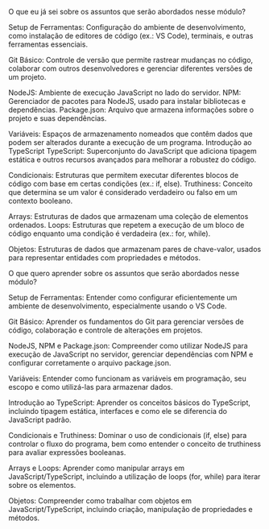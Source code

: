 O que eu já sei sobre os assuntos que serão abordados nesse módulo?

Setup de Ferramentas: Configuração do ambiente de desenvolvimento, como instalação de editores de código (ex.: VS Code), terminais, e outras ferramentas essenciais.


Git Básico: Controle de versão que permite rastrear mudanças no código, colaborar com outros desenvolvedores e gerenciar diferentes versões de um projeto.

NodeJS: Ambiente de execução JavaScript no lado do servidor.
NPM: Gerenciador de pacotes para NodeJS, usado para instalar bibliotecas e dependências.
Package.json: Arquivo que armazena informações sobre o projeto e suas dependências.


Variáveis: Espaços de armazenamento nomeados que contêm dados que podem ser alterados durante a execução de um programa.
Introdução ao TypeScript
TypeScript: Superconjunto do JavaScript que adiciona tipagem estática e outros recursos avançados para melhorar a robustez do código.

Condicionais: Estruturas que permitem executar diferentes blocos de código com base em certas condições (ex.: if, else).
Truthiness: Conceito que determina se um valor é considerado verdadeiro ou falso em um contexto booleano.

Arrays: Estruturas de dados que armazenam uma coleção de elementos ordenados.
Loops: Estruturas que repetem a execução de um bloco de código enquanto uma condição é verdadeira (ex.: for, while).

Objetos: Estruturas de dados que armazenam pares de chave-valor, usados para representar entidades com propriedades e métodos.



O que quero aprender sobre os assuntos que serão abordados nesse módulo?

Setup de Ferramentas:
Entender como configurar eficientemente um ambiente de desenvolvimento, especialmente usando o VS Code.

Git Básico: 
Aprender os fundamentos do Git para gerenciar versões de código, colaboração e controle de alterações em projetos.

NodeJS, NPM e Package.json:
Compreender como utilizar NodeJS para execução de JavaScript no servidor, gerenciar dependências com NPM e configurar corretamente o arquivo package.json.

Variáveis:
Entender como funcionam as variáveis em programação, seu escopo e como utilizá-las para armazenar dados.

Introdução ao TypeScript:
Aprender os conceitos básicos do TypeScript, incluindo tipagem estática, interfaces e como ele se diferencia do JavaScript padrão.

Condicionais e Truthiness:
Dominar o uso de condicionais (if, else) para controlar o fluxo do programa, bem como entender o conceito de truthiness para avaliar expressões booleanas.

Arrays e Loops:
Aprender como manipular arrays em JavaScript/TypeScript, incluindo a utilização de loops (for, while) para iterar sobre os elementos.

Objetos:
Compreender como trabalhar com objetos em JavaScript/TypeScript, incluindo criação, manipulação de propriedades e métodos.

